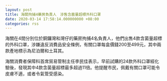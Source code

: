 ```yaml
---
layout: post
title: 海關拘捕4藥房負責人　涉售含菌量超標外科口罩
date: 2020-03-14 17:58:14.000000000 +08:00
categories: rss
---
```


海關在4間分別位於銅鑼灣和灣仔的藥房拘捕4名負責人，他們出售4款含菌量超標的外科口罩，涉嫌違反消費品安全條例，有關口罩每盒價錢200至499元，其中兩款產地標示為尼泊爾和土耳其。

海關消費者保障科首席貿易管制主任李民佳表示，早前試購的24款外科口罩經化驗後，發現其中4款含菌量超標最多超過11倍。他提醒市民，佩戴有關口罩可能令皮膚不適，或者令氣管受感染。
